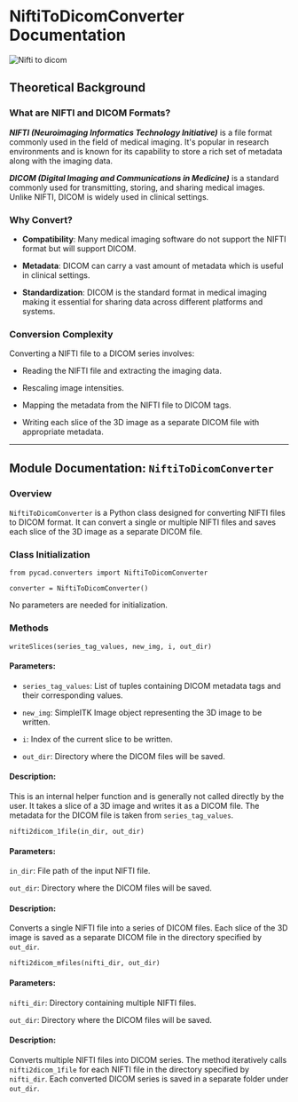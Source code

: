 # NiftiToDicomConverter Documentation
![Nifti to dicom](https://github.com/amine0110/pycad/blob/main/assets/nifti2dcm_diagram.svg?raw=true)

## Theoretical Background

### What are NIFTI and DICOM Formats?

***NIFTI (Neuroimaging Informatics Technology Initiative)*** is a file format commonly used in the field of medical imaging. It's popular in research environments and is known for its capability to store a rich set of metadata along with the imaging data.

***DICOM (Digital Imaging and Communications in Medicine)*** is a standard commonly used for transmitting, storing, and sharing medical images. Unlike NIFTI, DICOM is widely used in clinical settings.

### Why Convert?
- **Compatibility**: Many medical imaging software do not support the NIFTI format but will support DICOM.

- **Metadata**: DICOM can carry a vast amount of metadata which is useful in clinical settings.

- **Standardization**: DICOM is the standard format in medical imaging making it essential for sharing data across different platforms and systems.

### Conversion Complexity
Converting a NIFTI file to a DICOM series involves:

- Reading the NIFTI file and extracting the imaging data.

- Rescaling image intensities.

- Mapping the metadata from the NIFTI file to DICOM tags.

- Writing each slice of the 3D image as a separate DICOM file with appropriate metadata.

---
## Module Documentation: `NiftiToDicomConverter`
### Overview

`NiftiToDicomConverter` is a Python class designed for converting NIFTI files to DICOM format. It can convert a single or multiple NIFTI files and saves each slice of the 3D image as a separate DICOM file.

### Class Initialization

```
from pycad.converters import NiftiToDicomConverter

converter = NiftiToDicomConverter()
```
No parameters are needed for initialization.

### Methods
`writeSlices(series_tag_values, new_img, i, out_dir)`

#### Parameters:
- `series_tag_values`: List of tuples containing DICOM metadata tags and their corresponding values.

- `new_img`: SimpleITK Image object representing the 3D image to be written.

- `i`: Index of the current slice to be written.

- `out_dir`: Directory where the DICOM files will be saved.

#### Description:

This is an internal helper function and is generally not called directly by the user. It takes a slice of a 3D image and writes it as a DICOM file. The metadata for the DICOM file is taken from `series_tag_values`.

`nifti2dicom_1file(in_dir, out_dir)`

#### Parameters:

`in_dir`: File path of the input NIFTI file.

`out_dir`: Directory where the DICOM files will be saved.

#### Description:

Converts a single NIFTI file into a series of DICOM files. Each slice of the 3D image is saved as a separate DICOM file in the directory specified by `out_dir`.

`nifti2dicom_mfiles(nifti_dir, out_dir)`

#### Parameters:

`nifti_dir`: Directory containing multiple NIFTI files.

`out_dir`: Directory where the DICOM files will be saved.

#### Description:

Converts multiple NIFTI files into DICOM series. The method iteratively calls `nifti2dicom_1file` for each NIFTI file in the directory specified by `nifti_dir`. Each converted DICOM series is saved in a separate folder under `out_dir`.